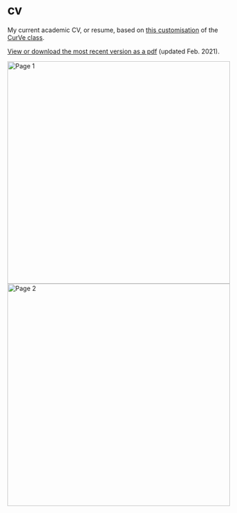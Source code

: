 # cv

My current academic CV, or resume, based on [this customisation](https://www.overleaf.com/latex/templates/a-customised-curve-cv/mvmbhkwsnmwv) of the [CurVe class](https://ctan.org/pkg/curve). 

[View or download the most recent version as a pdf](https://nikkehmiller.files.wordpress.com/2021/02/cv_current.pdf) (updated Feb. 2021).

<img src="https://nikkehmiller.files.wordpress.com/2021/02/cv_current-1.jpg" alt="Page 1" width="500"/>
<img src="https://nikkehmiller.files.wordpress.com/2021/02/cv_current-2.jpg" alt="Page 2" width="500"/>

